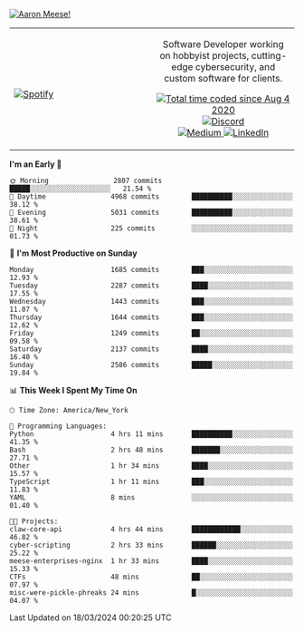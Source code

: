 [![Aaron Meese!](https://user-images.githubusercontent.com/17814535/88975338-a2aabf00-d27f-11ea-963f-8a19608716b4.png)](https://github.com/ajmeese7/readme-ascii "README ASCII")

<!-- Modified from project here: https://github.com/novatorem/novatorem -->
<table width="100%">
  <tr>
  <td width="50%">

&nbsp; <br> [![Spotify](https://ajmeese7.vercel.app/api/spotify)](https://open.spotify.com/user/ajmeese)

  </td>
  <td width="50%">
    <p align="center">
    Software Developer working on hobbyist projects, cutting-edge cybersecurity, and custom software for clients.
    </p>
    <p align="center">
      <a href="https://wakatime.com/@f726891d-3b02-46cd-9b60-e8c59f9e2b14">
        <img src="https://wakatime.com/badge/user/f726891d-3b02-46cd-9b60-e8c59f9e2b14.svg" alt="Total time coded since Aug 4 2020" title="WakaTime" />
      </a>
      <a href="http://link.aaronmeese.com/discord">
        <img src="https://img.shields.io/badge/discord-ajmeese7%234835-369?style=flat-square&logo=discord&logoColor=white&color=purple" alt="Discord" title="Discord">
      </a>
      <br />
      <a href="https://link.aaronmeese.com/medium">
        <img src="https://img.shields.io/badge/medium-ajmeese7-1DB954?style=flat-square&logo=medium&logoColor=white" alt="Medium" title="Medium">
      </a>
      <a href="https://link.aaronmeese.com/linkedin">
        <img src="https://img.shields.io/badge/linkedIn-aaronmeese-1DB954?style=flat-square&logo=linkedin&logoColor=white&color=blue" alt="LinkedIn" title="LinkedIn">
      </a>
    </p>
  </td>

</table>

[//]: <> (The `&nbsp;` is to have Aphelion take up more space)

<!--START_SECTION:waka-->
**I'm an Early 🐤** 

```text
🌞 Morning                2807 commits        █████░░░░░░░░░░░░░░░░░░░░   21.54 % 
🌆 Daytime                4968 commits        ██████████░░░░░░░░░░░░░░░   38.12 % 
🌃 Evening                5031 commits        ██████████░░░░░░░░░░░░░░░   38.61 % 
🌙 Night                  225 commits         ░░░░░░░░░░░░░░░░░░░░░░░░░   01.73 % 
```
📅 **I'm Most Productive on Sunday** 

```text
Monday                   1685 commits        ███░░░░░░░░░░░░░░░░░░░░░░   12.93 % 
Tuesday                  2287 commits        ████░░░░░░░░░░░░░░░░░░░░░   17.55 % 
Wednesday                1443 commits        ███░░░░░░░░░░░░░░░░░░░░░░   11.07 % 
Thursday                 1644 commits        ███░░░░░░░░░░░░░░░░░░░░░░   12.62 % 
Friday                   1249 commits        ██░░░░░░░░░░░░░░░░░░░░░░░   09.58 % 
Saturday                 2137 commits        ████░░░░░░░░░░░░░░░░░░░░░   16.40 % 
Sunday                   2586 commits        █████░░░░░░░░░░░░░░░░░░░░   19.84 % 
```


📊 **This Week I Spent My Time On** 

```text
🕑︎ Time Zone: America/New_York

💬 Programming Languages: 
Python                   4 hrs 11 mins       ██████████░░░░░░░░░░░░░░░   41.35 % 
Bash                     2 hrs 48 mins       ███████░░░░░░░░░░░░░░░░░░   27.71 % 
Other                    1 hr 34 mins        ████░░░░░░░░░░░░░░░░░░░░░   15.57 % 
TypeScript               1 hr 11 mins        ███░░░░░░░░░░░░░░░░░░░░░░   11.83 % 
YAML                     8 mins              ░░░░░░░░░░░░░░░░░░░░░░░░░   01.40 % 

🐱‍💻 Projects: 
claw-core-api            4 hrs 44 mins       ████████████░░░░░░░░░░░░░   46.82 % 
cyber-scripting          2 hrs 33 mins       ██████░░░░░░░░░░░░░░░░░░░   25.22 % 
meese-enterprises-nginx  1 hr 33 mins        ████░░░░░░░░░░░░░░░░░░░░░   15.33 % 
CTFs                     48 mins             ██░░░░░░░░░░░░░░░░░░░░░░░   07.97 % 
misc-were-pickle-phreaks 24 mins             █░░░░░░░░░░░░░░░░░░░░░░░░   04.07 % 
```


 Last Updated on 18/03/2024 00:20:25 UTC
<!--END_SECTION:waka-->
